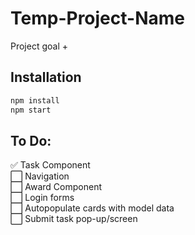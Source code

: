 # Temp-Project-Name

Project goal + 

## Installation


```bash
npm install
npm start
```

## To Do:
<!-- Change :white_large_square: into :white_check_mark: after a task is completed -->
:white_check_mark: Task Component<br />
:white_large_square: Navigation<br />
:white_large_square: Award Component<br />
:white_large_square: Login forms<br />
:white_large_square: Autopopulate cards with model data<br />
:white_large_square: Submit task pop-up/screen<br />

